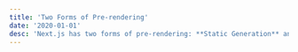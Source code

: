 ```yaml
---
title: 'Two Forms of Pre-rendering'
date: '2020-01-01'
desc: 'Next.js has two forms of pre-rendering: **Static Generation** and **Server-side Rendering**. The difference is in **when** it'
---
```

